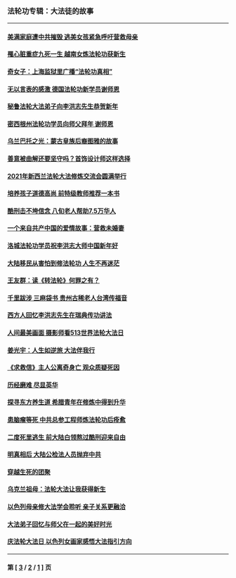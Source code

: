 ### 法轮功专辑：大法徒的故事
---
#### [美满家庭遭中共摧毁 逃美女孩紧急呼吁营救母亲](../../pages/nf1147481/n13792859.md?08040430) 
#### [罹心脏重症九死一生 越南女炼法轮功获新生](../../pages/nf1147481/n13732766.md?08040430) 
#### [奇女子：上海监狱里广播“法轮功真相”](../../pages/nf1147481/n13726443.md?08040430) 
#### [无以言表的感激 德国法轮功新学员谢师恩](../../pages/nf1147481/n13543790.md?08040430) 
#### [秘鲁法轮大法弟子向李洪志先生恭贺新年](../../pages/nf1147481/n13540182.md?08040430) 
#### [密西根州法轮功学员向师父拜年 谢师恩](../../pages/nf1147481/n13538183.md?08040430) 
#### [乌兰巴托之光：蒙古皇族后裔图雅的故事](../../pages/nf1147481/n13155759.md?08040430) 
#### [善意被曲解还要坚守吗？首饰设计师这样选择](../../pages/nf1147481/n13077575.md?08040430) 
#### [2021年新西兰法轮大法修炼交流会圆满举行](../../pages/nf1147481/n13033149.md?08040430) 
#### [培养孩子道德高尚 前特级教师推荐一本书](../../pages/nf1147481/n12938640.md?08040430) 
#### [酷刑击不垮信念 八旬老人帮助7.5万华人](../../pages/nf1147481/n12880712.md?08040430) 
#### [一个来自共产中国的爱情故事：营救未婚妻](../../pages/nf1147481/n12778386.md?08040430) 
#### [洛城法轮功学员祝李洪志大师中国新年好](../../pages/nf1147481/n12724685.md?08040430) 
#### [大陆移民从害怕到修法轮功 人生不再迷茫](../../pages/nf1147481/n12414325.md?08040430) 
#### [王友群：读《转法轮》何罪之有？](../../pages/nf1147481/n12408647.md?08040430) 
#### [千里跋涉 三麻袋书 贵州古稀老人台湾传福音](../../pages/nf1147481/n12198750.md?08040430) 
#### [西方人回忆李洪志先生在瑞典传功讲法](../../pages/nf1147481/n12099607.md?08040430) 
#### [人间最美画面 摄影师看513世界法轮大法日](../../pages/nf1147481/n12094118.md?08040430) 
#### [姜光宇：人生如逆旅 大法伴我行](../../pages/nf1147481/n12088664.md?08040430) 
#### [《求救信》主人公离奇身亡 观众质疑死因](../../pages/nf1147481/n11845215.md?08040430) 
#### [历经磨难 尽显英华](../../pages/nf1147481/n11723297.md?08040430) 
#### [探寻东方养生道 希腊青年在修炼中得到升华](../../pages/nf1147481/n11494502.md?08040430) 
#### [患脑瘤等死 中共总参工程师炼法轮功后痊愈](../../pages/nf1147481/n11466682.md?08040430) 
#### [二度死里逃生 前大陆白领熬过酷刑迎来自由](../../pages/nf1147481/n11368594.md?08040430) 
#### [明真相后 大陆公检法人员抛弃中共](../../pages/nf1147481/n11358618.md?08040430) 
#### [穿越生死的团聚](../../pages/nf1147481/n11258922.md?08040430) 
#### [乌克兰祖母：法轮大法让我获得新生](../../pages/nf1147481/n11269457.md?08040430) 
#### [以色列母亲修大法学会聆听 亲子关系更融洽](../../pages/nf1147481/n11268195.md?08040430) 
#### [大法弟子回忆与师父在一起的美好时光](../../pages/nf1147481/n11267759.md?08040430) 
#### [庆法轮大法日 以色列女画家感悟大法指引方向](../../pages/nf1147481/n11267735.md?08040430) 

---
#### 第 [ [3](./3.md?08040430) / [2](./2.md?08040430) / [1](./1.md?08040430) ] 页

